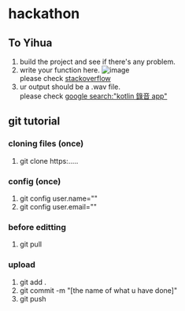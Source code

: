 # hackathon
## To Yihua
1. build the project and see if there's any problem.
2. write your function here.
![image](https://github.com/stanleyshen2003/hackerthon/assets/104571112/fb6234dc-4459-41e9-8408-b6d918eeef9f)\
please check [stackoverflow](https://stackoverflow.com/questions/46970565/button-onclick-attribute-is-none-if-activity-written-in-kotlin)
3. ur output should be a .wav file.\
please check [google search:"kotlin 錄音 app"](https://github.com/zhoumeng1990/AudioAnalyze)


## git tutorial
### cloning files (once)
1. git clone https:.....
### config (once)
1. git config user.name=""
2. git config user.email=""
### before editting
1. git pull
### upload
1. git add .
2. git commit -m "[the name of what u have done]"
3. git push